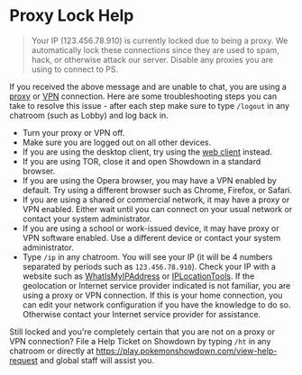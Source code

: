 # Proxy Lock Help

>Your IP (123.456.78.910) is currently locked due to being a proxy. We automatically lock these connections since they are used to spam, hack, or otherwise attack our server. Disable any proxies you are using to connect to PS.

If you received the above message and are unable to chat, you are using a [proxy](https://simple.wikipedia.org/wiki/Proxy_server) or [VPN](https://simple.wikipedia.org/wiki/Virtual_private_network) connection. Here are some troubleshooting steps you can take to resolve this issue - after each step make sure to type `/logout` in any chatroom (such as Lobby) and log back in.
- Turn your proxy or VPN off.
- Make sure you are logged out on all other devices.
- If you are using the desktop client, try using the [web client](https://play.pokemonshowdown.com/) instead.
- If you are using TOR, close it and open Showdown in a standard browser.
- If you are using the Opera browser, you may have a VPN enabled by default. Try using a different browser such as Chrome, Firefox, or Safari.
- If you are using a shared or commercial network, it may have a proxy or VPN enabled. Either wait until you can connect on your usual network or contact your system administrator.
- If you are using a school or work-issued device, it may have proxy or VPN software enabled. Use a different device or contact your system administrator.
- Type `/ip` in any chatroom. You will see your IP (it will be 4 numbers separated by periods such as `123.456.78.910`). Check your IP with a website such as [WhatIsMyIPAddress](https://whatismyipaddress.com/) or [IPLocationTools](https://www.iplocationtools.com/). If the geolocation or Internet service provider indicated is not familiar, you are using a proxy or VPN connection. If this is your home connection, you can edit your network configuration if you have the knowledge to do so. Otherwise contact your Internet service provider for assistance.

Still locked and you're completely certain that you are not on a proxy or VPN connection? File a Help Ticket on Showdown by typing `/ht` in any chatroom or directly at https://play.pokemonshowdown.com/view-help-request and global staff will assist you.